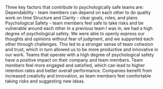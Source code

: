 Three key factors that contribute to psychologically safe teams are:
Dependability - team members can depend on each other to do quality work on time
Structure and Clarity - clear goals, roles, and plans
Psychological Safety - team members feel safe to take risks and be vulnerable around each other
In a previous team I was in, we had a high degree of psychological safety.
We were able to openly express our thoughts and opinions without fear of judgment, and we supported each other through challenges.
This led to a stronger sense of team cohesion and trust, which in turn allowed us to be more productive and innovative in our work.
Teams that operate with a high degree of psychological safety have a positive impact on their company and team members.
Team members feel more engaged and satisfied, which can lead to higher retention rates and better overall performance.
Companies benefit from increased creativity and innovation, as team members feel comfortable taking risks and suggesting new ideas.